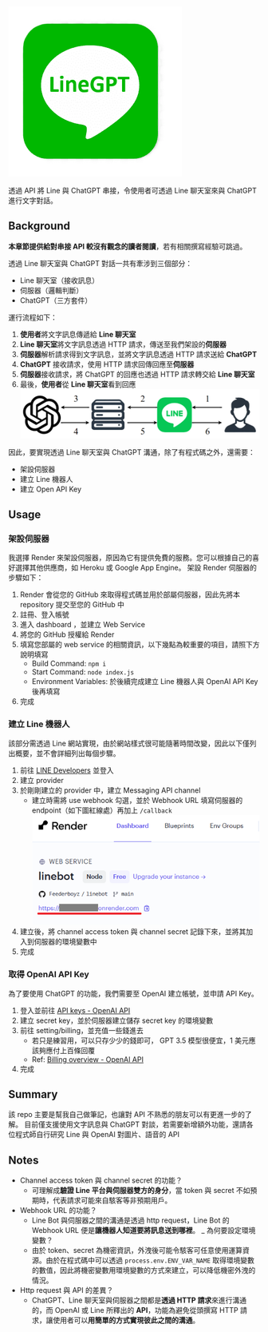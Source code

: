 ![logo](README/images/LineGPT.png)

透過 API 將 Line 與 ChatGPT 串接，令使用者可透過 Line 聊天室來與 ChatGPT 進行文字對話。

## Background
**本章節提供給對串接 API 較沒有觀念的讀者閱讀**，若有相關撰寫經驗可跳過。

透過 Line 聊天室與 ChatGPT 對話一共有牽涉到三個部分：
* Line 聊天室（接收訊息）
* 伺服器（邏輯判斷）
* ChatGPT（三方套件）

運行流程如下：
1. **使用者**將文字訊息傳遞給 **Line 聊天室**
2. **Line 聊天室**將文字訊息透過 HTTP 請求，傳送至我們架設的**伺服器**
3. **伺服器**解析請求得到文字訊息，並將文字訊息透過 HTTP 請求送給 **ChatGPT**
4. **ChatGPT** 接收請求，使用 HTTP 請求回傳回應至**伺服器**
5. **伺服器**接收請求，將 ChatGPT 的回應也透過 HTTP 請求轉交給 **Line 聊天室**
6. 最後，**使用者**從 **Line 聊天室**看到回應
![flow chart](README/images/flow.png)

因此，要實現透過 Line 聊天室與 ChatGPT 溝通，除了有程式碼之外，還需要：
- 架設伺服器
- 建立 Line 機器人
- 建立 Open API Key

## Usage

### 架設伺服器
我選擇 Render 來架設伺服器，原因為它有提供免費的服務。您可以根據自己的喜好選擇其他供應商，如 Heroku 或 Google App Engine。
架設 Render 伺服器的步驟如下：
1. Render 會從您的 GitHub 來取得程式碼並用於部屬伺服器，因此先將本 repository 提交至您的 GitHub 中
2. 註冊、登入帳號
3. 進入 dashboard ，並建立 Web Service
4. 將您的 GitHub 授權給 Render
5. 填寫您部屬的 web service 的相關資訊，以下幾點為較重要的項目，請照下方說明填寫
    - Build Command: `npm i`
    - Start Command: `node index.js`
    - Environment Variables: 於後續完成建立 Line 機器人與 OpenAI API Key 後再填寫
6. 完成

### 建立 Line 機器人
該部分需透過 Line 網站實現，由於網站樣式很可能隨著時間改變，因此以下僅列出概要，並不會詳細列出每個步驟。
1. 前往 [LINE Developers](https://developers.line.biz/console/) 並登入
2. 建立 provider
3. 於剛剛建立的 provider 中，建立 Messaging API channel
    - 建立時需將 use webhook 勾選，並於 Webhook URL 填寫伺服器的 endpoint（如下圖紅線處）再加上 `/callback`
      ![endpoint example](README/images/endpoint.png)
4. 建立後，將 channel access token 與 channel secret 記錄下來，並將其加入到伺服器的環境變數中
5. 完成
   
### 取得 OpenAI API Key
為了要使用 ChatGPT 的功能，我們需要至 OpenAI 建立帳號，並申請 API Key。

1. 登入並前往 [API keys - OpenAI API](https://platform.openai.com/api-keys)
2. 建立 secret key，並於伺服器建立儲存 secret key 的環境變數
3. 前往 setting/billing，並充值一些錢進去
    - 若只是練習用，可以只存少少的錢即可， GPT 3.5 模型很便宜，1 美元應該夠應付上百條回覆
    - Ref: [Billing overview - OpenAI API](https://platform.openai.com/account/billing/overview)
4. 完成

## Summary
該 repo 主要是幫我自己做筆記，也讓對 API 不熟悉的朋友可以有更進一步的了解。
目前僅支援使用文字訊息與 ChatGPT 對談，若需要新增額外功能，還請各位程式師自行研究 Line 與 OpenAI 對圖片、語音的 API

## Notes
- Channel access token 與 channel secret 的功能？
    - 可理解成**驗證 Line 平台與伺服器雙方的身分**，當 token 與 secret 不如預期時，代表請求可能來自駭客等非預期用戶。
- Webhook URL 的功能？
    - Line Bot 與伺服器之間的溝通是透過 http request，Line Bot 的 Webhook URL 便是**讓機器人知道要將訊息送到哪裡**。
_ 為何要設定環境變數？
    - 由於 token、secret 為機密資訊，外洩後可能令駭客可任意使用運算資源。由於在程式碼中可以透過 `process.env.ENV_VAR_NAME` 取得環境變數的數值，因此將機密變數用環境變數的方式來建立，可以降低機密外洩的情況。
- Http request 與 API 的差異？
    - ChatGPT、Line 聊天室與伺服器之間都是**透過 HTTP 請求**來進行溝通的，而 OpenAI 或 Line 所釋出的 **API**，功能為避免從頭撰寫 HTTP 請求，讓使用者可以**用簡單的方式實現彼此之間的溝通**。
